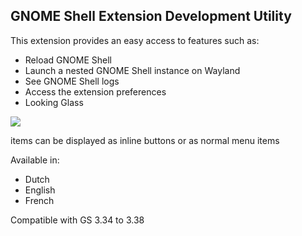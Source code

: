 ## GNOME Shell Extension Development Utility

This extension provides an easy access to features such as:

- Reload GNOME Shell
- Launch a nested GNOME Shell instance on Wayland
- See GNOME Shell logs
- Access the extension preferences
- Looking Glass

![](https://i.imgur.com/64Z2WrA.png)

items can be displayed as inline buttons or as normal menu items

Available in:

- Dutch
- English
- French

Compatible with GS 3.34 to 3.38

